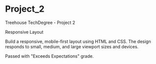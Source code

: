 # Project_2
Treehouse TechDegree - Project 2


Responsive Layout


Build a responsive, mobile-first layout using HTML and CSS. The design responds to small, medium, and large viewport sizes and devices.

Passed with "Exceeds Expectations" grade.
